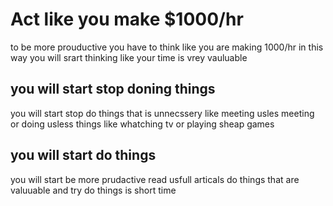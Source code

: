 # Act like you make $1000/hr

to be more prouductive you have to think like you are making 1000/hr in this way you will srart thinking like your time is vrey vauluable

## you will start stop doning things

you will start stop do things that is unnecssery like meeting usles meeting or doing usless things like whatching tv or playing sheap games

## you will start do things

you will start be more prudactive read usfull articals do things that are valuuable and try do things is short time